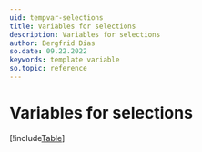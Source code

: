 ```yaml
---
uid: tempvar-selections
title: Variables for selections
description: Variables for selections
author: Bergfrid Dias
so.date: 09.22.2022
keywords: template variable
so.topic: reference
---
```


# Variables for selections

[!include[Table](../../../../../common/includes/variable/table-selection.md)]
